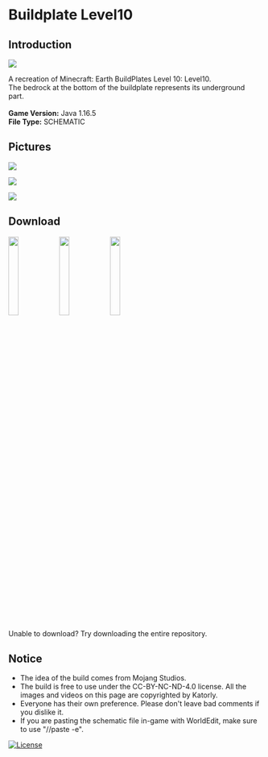 # Buildplate Level10
## Introduction

<img align="center" src="https://cdn.jsdelivr.net/gh/katorly/Minecraft-Earth-Buildplate/Level10/screenshots/pic1.PNG">

A recreation of Minecraft: Earth BuildPlates Level 10: Level10.<br>
The bedrock at the bottom of the buildplate represents its underground part.<br>
<br>
<b>Game Version:</b> Java 1.16.5<br>
<b>File Type:</b> SCHEMATIC<br>

## Pictures

<img align="center" src="https://cdn.jsdelivr.net/gh/katorly/Minecraft-Earth-Buildplate/Level10/screenshots/pic2.PNG"><br>

<img align="center" src="https://cdn.jsdelivr.net/gh/katorly/Minecraft-Earth-Buildplate/Level10/screenshots/pic3.PNG"><br>

<img align="center" src="https://cdn.jsdelivr.net/gh/katorly/Minecraft-Earth-Buildplate/Level10/screenshots/pic4.PNG"><br>

## Download

<a href="https://github.com/katorly/Minecraft-Earth-Buildplate/Level10/raw/master/Level10.schem" target="_blank"><img align="center" width="20%" src="https://cdn.jsdelivr.net/gh/katorly/katorly/buttons/github-download.png"></a><a href="https://cdn.jsdelivr.net/gh/katorly/Minecraft-Earth-Buildplate/Level10/Level10.schem" target="_blank"><img align="center" width="20%" src="https://cdn.jsdelivr.net/gh/katorly/katorly/buttons/jsdelivr-download.png"></a><a href="https://github.katorly.workers.dev/katorly/Minecraft-Earth-Buildplate/Level10/raw/master/Level10.schem" target="_blank"><img align="center" width="20%" src="https://cdn.jsdelivr.net/gh/katorly/katorly/buttons/cloudflare-download.png"></a><br>
Unable to download? Try downloading the entire repository.<br>

## Notice

- The idea of the build comes from Mojang Studios.
- The build is free to use under the CC-BY-NC-ND-4.0 license. All the images and videos on this page are copyrighted by Katorly.
- Everyone has their own preference. Please don't leave bad comments if you dislike it.
- If you are pasting the schematic file in-game with WorldEdit, make sure to use "//paste -e".

[![License](https://img.shields.io/badge/license-CC--BY--NC--ND--4.0-green?style=for-the-badge)](http://creativecommons.org/licenses/by-nc-nd/4.0)